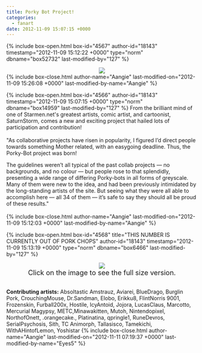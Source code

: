 ```yaml
---
title: Porky Bot Project!
categories:
  - fanart
date: 2012-11-09 15:07:15 +0000
---
```

{% include box-open.html box-id="4567" author-id="18143" timestamp="2012-11-09 15:12:22 +0000" type="norm" dbname="box52732" last-modified-by="127" %}
<center><img src="http - //local-static0.forum-files.fobby.net/forum_attachments/0032/2295/Logo.png" /></center>
{% include box-close.html author-name="Aangie" last-modified-on="2012-11-09 15:26:08 +0000" last-modified-by-name="Aangie" %}

{% include box-open.html box-id="4566" author-id="18143" timestamp="2012-11-09 15:07:15 +0000" type="norm" dbname="box14959" last-modified-by="127" %}
From the brilliant mind of one of Starmen.net's greatest artists, comic artist, and cartoonist, SaturnStorm, comes a new and exciting project that hailed lots of participation and contribution!
<br>
<br>
"As collaborative projects have risen in popularity, I figured I’d direct people towards something Mother related, with an easygoing deadline. Thus, the Porky-Bot project was born!

The guidelines weren’t all typical of the past collab projects — no backgrounds, and no colour — but people rose to that splendidly, presenting a wide range of differing Porky-bots in all forms of greyscale. Many of them were new to the idea, and had been previously intimidated by the long-standing artists of the site. But seeing what they were all able to accomplish here — all 34 of them — it’s safe to say they should all be proud of these results." </br></br>
{% include box-close.html author-name="Aangie" last-modified-on="2012-11-09 15:12:03 +0000" last-modified-by-name="Aangie" %}

{% include box-open.html box-id="4568" title="THIS NUMBER IS CURRENTLY OUT OF PORK CHOPS" author-id="18143" timestamp="2012-11-09 15:13:19 +0000" type="norm" dbname="box6466" last-modified-by="127" %}
<center><a href="http - //starmen.net/fanart/community/Porky-bot-Invasion.png"><img src="http - //starmen.net/fanart/community/PorkyBotSmall.png" border="0" /></a><br />
<font size="+1">Click on the image to see the full size version.</font></center><br />

<b>Contributing artists:</b> Absoltastic
Amstrauz, Aviarei, BlueDrago, Burglin Pork, CrouchingMouse, Dr.Sandman, Elobo, Erikku8, FlintNorris 9001, Frozenskin, Furball200x, Hostile, IcyAntoid, Jojora, LucasClaus, Marcotto, Mercurial Magypsy, METC,Minawakitten, Mutoh, Nintendopixel, NorthofOnett, .orangecake., Platinatina, qpringle1, RuneDevros, SerialPsychosis, Sith, TC Animorph, Tallasisco, Tamekichi, WithAHintofLemon, Yoshistar
{% include box-close.html author-name="Aangie" last-modified-on="2012-11-11 07:19:37 +0000" last-modified-by-name="Eyes5" %}
